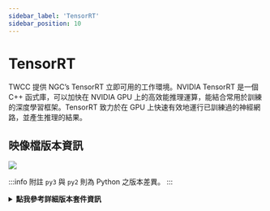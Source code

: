 ```yaml
---
sidebar_label: 'TensorRT'
sidebar_position: 10
---
```



# TensorRT


TWCC 提供 NGC’s TensorRT 立即可用的工作環境。NVIDIA TensorRT 是一個 C++ 函式庫，可以加快在 NVIDIA GPU 上的高效能推理運算，能結合常用於訓練的深度學習框架。TensorRT 致力於在 GPU 上快速有效地運行已訓練過的神經網路，並產生推理的結果。



## <i class="fa fa-sticky-note" aria-hidden="true"></i> <span class="ccsimglist">映像檔版本資訊</span> 

![](https://cos.twcc.ai/SYS-MANUAL/uploads/upload_1a5476938720e686dfc41d59b630d713.png)

:::info 附註
`py3` 與 `py2` 則為 Python 之版本差異。
:::


<details class="docspoiler">

<summary><b>點我參考詳細版本套件資訊</b></summary>

- [tensorrt-19.08-py2/py3](https://docs.nvidia.com/deeplearning/tensorrt/container-release-notes/rel_19-08.html#rel_19-08)
- [tensorrt-19.02-py2/py3-v1](https://docs.nvidia.com/deeplearning/tensorrt/container-release-notes/rel_19-02.html#rel_19-02)
- [tensorrt-18.12-py2/py3-v1](https://docs.nvidia.com/deeplearning/tensorrt/container-release-notes/rel_18.12.html#rel_18.12)
- [tensorrt-18.10-py2/py3-v1](https://docs.nvidia.com/deeplearning/tensorrt/container-release-notes/rel_18.10.html#rel_18.10)
- [tensorrt-18.08-py2/py3-v1](https://docs.nvidia.com/deeplearning/tensorrt/container-release-notes/rel_18.08.html#rel_18.08)

</details>